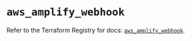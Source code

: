 # `aws_amplify_webhook`

Refer to the Terraform Registry for docs: [`aws_amplify_webhook`](https://registry.terraform.io/providers/hashicorp/aws/6.17.0/docs/resources/amplify_webhook).
